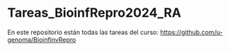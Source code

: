 # Tareas_BioinfRepro2024_RA
En este repositorio están todas las tareas del curso: https://github.com/u-genoma/BioinfinvRepro
